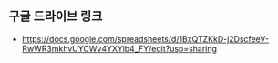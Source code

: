 ## 구글 드라이브 링크
- https://docs.google.com/spreadsheets/d/1BxQTZKkD-j2DscfeeV-RwWR3mkhvUYCWv4YXYib4_FY/edit?usp=sharing
